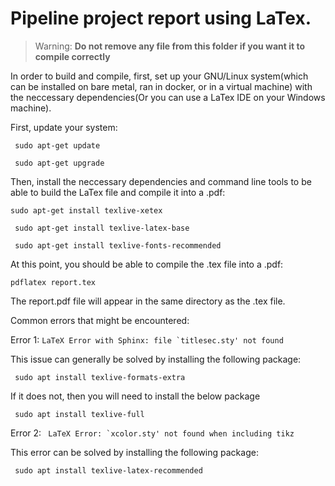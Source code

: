# Pipeline project report using LaTex.

> Warning: **Do not remove any file from this folder if you want it to compile correctly**

In order to build and compile, first, set up your GNU/Linux system(which can be installed on bare metal, ran in docker, or in a virtual machine) with the neccessary dependencies(Or you can use a LaTex IDE on your Windows machine). 

First, update your system:

``` sudo apt-get update```

``` sudo apt-get upgrade```



Then, install the neccessary dependencies and command line tools to be able to build the LaTex file and compile it into a .pdf:

``` sudo apt-get install texlive-xetex ```

``` sudo apt-get install texlive-latex-base```

``` sudo apt-get install texlive-fonts-recommended```

At this point, you should be able to compile the .tex file into a .pdf:

``` pdflatex report.tex ```

The report.pdf file will appear in the same directory as the .tex file.


Common errors that might be encountered:

Error 1: ```LaTeX Error with Sphinx: file `titlesec.sty' not found```

This issue can generally be solved by installing the following package:

``` sudo apt install texlive-formats-extra```

If it does not, then you will need to install the below package

``` sudo apt install texlive-full```


Error 2: ``` LaTeX Error: `xcolor.sty' not found when including tikz```

This error can be solved by installing the following package:

``` sudo apt install texlive-latex-recommended```

